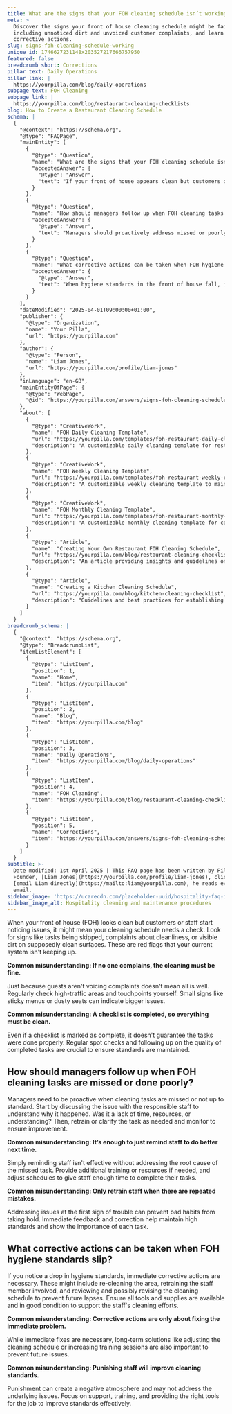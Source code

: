 ```yaml
---
title: What are the signs that your FOH cleaning schedule isn’t working?
meta: >
  Discover the signs your front of house cleaning schedule might be failing,
  including unnoticed dirt and unvoiced customer complaints, and learn effective
  corrective actions.
slug: signs-foh-cleaning-schedule-working
unique id: 1746627231148x203527217666757950
featured: false
breadcrumb short: Corrections
pillar text: Daily Operations
pillar link: |
  https://yourpilla.com/blog/daily-operations
subpage text: FOH Cleaning
subpage link: |
  https://yourpilla.com/blog/restaurant-cleaning-checklists
blog: How to Create a Restaurant Cleaning Schedule
schema: |
  {
    "@context": "https://schema.org",
    "@type": "FAQPage",
    "mainEntity": [
      {
        "@type": "Question",
        "name": "What are the signs that your FOH cleaning schedule isn’t working?",
        "acceptedAnswer": {
          "@type": "Answer",
          "text": "If your front of house appears clean but customers or staff report issues, this may suggest a problem with your cleaning schedule. Indicators of an ineffective cleaning schedule include skipped tasks, customer complaints about cleanliness, or visibly dirty surfaces that should be clean."
        }
      },
      {
        "@type": "Question",
        "name": "How should managers follow up when FOH cleaning tasks are missed or done poorly?",
        "acceptedAnswer": {
          "@type": "Answer",
          "text": "Managers should proactively address missed or poorly executed cleaning tasks by first discussing the issue with the responsible staff to ascertain the reasons behind the oversight. It may be necessary to retrain staff, clarify expectations, or adjust their schedules to ensure tasks are completed to the required standard."
        }
      },
      {
        "@type": "Question",
        "name": "What corrective actions can be taken when FOH hygiene standards slip?",
        "acceptedAnswer": {
          "@type": "Answer",
          "text": "When hygiene standards in the front of house fall, immediate corrective actions are vital. These actions might include re-cleaning affected areas, retraining the involved staff members, and revising the cleaning schedule to prevent further lapses. Ensuring that all cleaning tools and supplies are readily available and in good condition is also important."
        }
      }
    ],
    "dateModified": "2025-04-01T09:00:00+01:00",
    "publisher": {
      "@type": "Organization",
      "name": "Your Pilla",
      "url": "https://yourpilla.com"
    },
    "author": {
      "@type": "Person",
      "name": "Liam Jones",
      "url": "https://yourpilla.com/profile/liam-jones"
    },
    "inLanguage": "en-GB",
    "mainEntityOfPage": {
      "@type": "WebPage",
      "@id": "https://yourpilla.com/answers/signs-foh-cleaning-schedule-working"
    },
    "about": [
      {
        "@type": "CreativeWork",
        "name": "FOH Daily Cleaning Template",
        "url": "https://yourpilla.com/templates/foh-restaurant-daily-cleaning",
        "description": "A customizable daily cleaning template for restaurant front-of-house areas."
      },
      {
        "@type": "CreativeWork",
        "name": "FOH Weekly Cleaning Template",
        "url": "https://yourpilla.com/templates/foh-restaurant-weekly-cleaning",
        "description": "A customizable weekly cleaning template to maintain high cleanliness standards in food establishments."
      },
      {
        "@type": "CreativeWork",
        "name": "FOH Monthly Cleaning Template",
        "url": "https://yourpilla.com/templates/foh-restaurant-monthly-cleaning",
        "description": "A customizable monthly cleaning template for comprehensive and thorough cleaning of front-of-house areas."
      },
      {
        "@type": "Article",
        "name": "Creating Your Own Restaurant FOH Cleaning Schedule",
        "url": "https://yourpilla.com/blog/restaurant-cleaning-checklists",
        "description": "An article providing insights and guidelines on developing effective FOH cleaning schedules for restaurants."
      },
      {
        "@type": "Article",
        "name": "Creating a Kitchen Cleaning Schedule",
        "url": "https://yourpilla.com/blog/kitchen-cleaning-checklist",
        "description": "Guidelines and best practices for establishing a comprehensive kitchen cleaning schedule."
      }
    ]
  }
breadcrumb_schema: |
  {
    "@context": "https://schema.org",
    "@type": "BreadcrumbList",
    "itemListElement": [
      {
        "@type": "ListItem",
        "position": 1,
        "name": "Home",
        "item": "https://yourpilla.com"
      },
      {
        "@type": "ListItem",
        "position": 2,
        "name": "Blog",
        "item": "https://yourpilla.com/blog"
      },
      {
        "@type": "ListItem",
        "position": 3,
        "name": "Daily Operations",
        "item": "https://yourpilla.com/blog/daily-operations"
      },
      {
        "@type": "ListItem",
        "position": 4,
        "name": "FOH Cleaning",
        "item": "https://yourpilla.com/blog/restaurant-cleaning-checklists"
      },
      {
        "@type": "ListItem",
        "position": 5,
        "name": "Corrections",
        "item": "https://yourpilla.com/answers/signs-foh-cleaning-schedule-working"
      }
    ]
  }
subtitle: >-
  Date modified: 1st April 2025 | This FAQ page has been written by Pilla
  Founder, [Liam Jones](https://yourpilla.com/profile/liam-jones), click to
  [email Liam directly](https://mailto:liam@yourpilla.com), he reads every
  email.
sidebar_image: 'https://ucarecdn.com/placeholder-uuid/hospitality-faq-image.jpg'
sidebar_image_alt: Hospitality cleaning and maintenance procedures
---
```

When your front of house (FOH) looks clean but customers or staff start noticing issues, it might mean your cleaning schedule needs a check. Look for signs like tasks being skipped, complaints about cleanliness, or visible dirt on supposedly clean surfaces. These are red flags that your current system isn't keeping up.

**Common misunderstanding: If no one complains, the cleaning must be fine.**

Just because guests aren't voicing complaints doesn't mean all is well. Regularly check high-traffic areas and touchpoints yourself. Small signs like sticky menus or dusty seats can indicate bigger issues.

**Common misunderstanding: A checklist is completed, so everything must be clean.**

Even if a checklist is marked as complete, it doesn't guarantee the tasks were done properly. Regular spot checks and following up on the quality of completed tasks are crucial to ensure standards are maintained.

## How should managers follow up when FOH cleaning tasks are missed or done poorly?

Managers need to be proactive when cleaning tasks are missed or not up to standard. Start by discussing the issue with the responsible staff to understand why it happened. Was it a lack of time, resources, or understanding? Then, retrain or clarify the task as needed and monitor to ensure improvement.

**Common misunderstanding: It’s enough to just remind staff to do better next time.**

Simply reminding staff isn't effective without addressing the root cause of the missed task. Provide additional training or resources if needed, and adjust schedules to give staff enough time to complete their tasks.

**Common misunderstanding: Only retrain staff when there are repeated mistakes.**

Addressing issues at the first sign of trouble can prevent bad habits from taking hold. Immediate feedback and correction help maintain high standards and show the importance of each task.

## What corrective actions can be taken when FOH hygiene standards slip?

If you notice a drop in hygiene standards, immediate corrective actions are necessary. These might include re-cleaning the area, retraining the staff member involved, and reviewing and possibly revising the cleaning schedule to prevent future lapses. Ensure all tools and supplies are available and in good condition to support the staff's cleaning efforts.

**Common misunderstanding: Corrective actions are only about fixing the immediate problem.**

While immediate fixes are necessary, long-term solutions like adjusting the cleaning schedule or increasing training sessions are also important to prevent future issues.

**Common misunderstanding: Punishing staff will improve cleaning standards.**

Punishment can create a negative atmosphere and may not address the underlying issues. Focus on support, training, and providing the right tools for the job to improve standards effectively.
